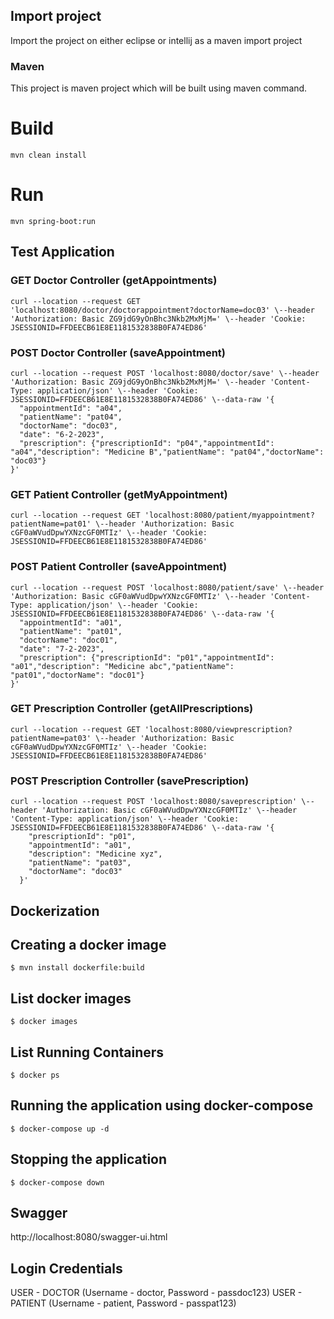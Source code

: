 ## Import project
Import the project on either eclipse or intellij as a maven import project

### Maven
This project is maven project which will be built using maven command.

# Build
``` 
mvn clean install
```
# Run
``` 
mvn spring-boot:run
```
## Test Application
### GET Doctor Controller (getAppointments)
``` 
curl --location --request GET 'localhost:8080/doctor/doctorappointment?doctorName=doc03' \--header 'Authorization: Basic ZG9jdG9yOnBhc3Nkb2MxMjM=' \--header 'Cookie: JSESSIONID=FFDEECB61E8E1181532838B0FA74ED86'
```
### POST Doctor Controller (saveAppointment)
``` 
curl --location --request POST 'localhost:8080/doctor/save' \--header 'Authorization: Basic ZG9jdG9yOnBhc3Nkb2MxMjM=' \--header 'Content-Type: application/json' \--header 'Cookie: JSESSIONID=FFDEECB61E8E1181532838B0FA74ED86' \--data-raw '{
  "appointmentId": "a04",
  "patientName": "pat04",
  "doctorName": "doc03",
  "date": "6-2-2023",
  "prescription": {"prescriptionId": "p04","appointmentId": "a04","description": "Medicine B","patientName": "pat04","doctorName": "doc03"}
}'
```
### GET Patient Controller (getMyAppointment)
``` 
curl --location --request GET 'localhost:8080/patient/myappointment?patientName=pat01' \--header 'Authorization: Basic cGF0aWVudDpwYXNzcGF0MTIz' \--header 'Cookie: JSESSIONID=FFDEECB61E8E1181532838B0FA74ED86'
```
### POST Patient Controller (saveAppointment)
``` 
curl --location --request POST 'localhost:8080/patient/save' \--header 'Authorization: Basic cGF0aWVudDpwYXNzcGF0MTIz' \--header 'Content-Type: application/json' \--header 'Cookie: JSESSIONID=FFDEECB61E8E1181532838B0FA74ED86' \--data-raw '{
  "appointmentId": "a01",
  "patientName": "pat01",
  "doctorName": "doc01",
  "date": "7-2-2023",
  "prescription": {"prescriptionId": "p01","appointmentId": "a01","description": "Medicine abc","patientName": "pat01","doctorName": "doc01"}
}'
```
### GET Prescription Controller (getAllPrescriptions)
``` 
curl --location --request GET 'localhost:8080/viewprescription?patientName=pat03' \--header 'Authorization: Basic cGF0aWVudDpwYXNzcGF0MTIz' \--header 'Cookie: JSESSIONID=FFDEECB61E8E1181532838B0FA74ED86'
```
### POST Prescription Controller (savePrescription)
``` 
curl --location --request POST 'localhost:8080/saveprescription' \--header 'Authorization: Basic cGF0aWVudDpwYXNzcGF0MTIz' \--header 'Content-Type: application/json' \--header 'Cookie: JSESSIONID=FFDEECB61E8E1181532838B0FA74ED86' \--data-raw '{
    "prescriptionId": "p01",
    "appointmentId": "a01",
    "description": "Medicine xyz",
    "patientName": "pat03",
    "doctorName": "doc03"
  }'
```


## Dockerization

## Creating a docker image
```
$ mvn install dockerfile:build
```
## List docker images
```
$ docker images
```
## List Running Containers
``` 
$ docker ps
```
## Running the application using docker-compose
```
$ docker-compose up -d 
```
## Stopping the application 
``` 
$ docker-compose down
```


## Swagger 

http://localhost:8080/swagger-ui.html

## Login Credentials
USER - DOCTOR (Username - doctor, Password - passdoc123)
USER - PATIENT (Username - patient, Password - passpat123)

